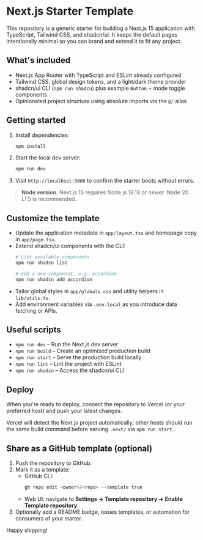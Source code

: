 # Next.js Starter Template

This repository is a generic starter for building a Next.js 15 application with TypeScript, Tailwind CSS, and shadcn/ui. It keeps the default pages intentionally minimal so you can brand and extend it to fit any project.

## What's included
- Next.js App Router with TypeScript and ESLint already configured
- Tailwind CSS, global design tokens, and a light/dark theme provider
- shadcn/ui CLI (`npm run shadcn`) plus example `Button` + mode toggle components
- Opinionated project structure using absolute imports via the `@/` alias

## Getting started
1. Install dependencies:
   ```bash
   npm install
   ```
2. Start the local dev server:
   ```bash
   npm run dev
   ```
3. Visit `http://localhost:3000` to confirm the starter boots without errors.

> **Node version**: Next.js 15 requires Node.js 18.18 or newer. Node 20 LTS is recommended.

## Customize the template
- Update the application metadata in `app/layout.tsx` and homepage copy in `app/page.tsx`.
- Extend shadcn/ui components with the CLI:
  ```bash
  # List available components
  npm run shadcn list

  # Add a new component, e.g. accordion
  npm run shadcn add accordion
  ```
- Tailor global styles in `app/globals.css` and utility helpers in `lib/utils.ts`.
- Add environment variables via `.env.local` as you introduce data fetching or APIs.

## Useful scripts
- `npm run dev` – Run the Next.js dev server
- `npm run build` – Create an optimized production build
- `npm run start` – Serve the production build locally
- `npm run lint` – Lint the project with ESLint
- `npm run shadcn` – Access the shadcn/ui CLI

## Deploy
When you're ready to deploy, connect the repository to Vercel (or your preferred host) and push your latest changes.

Vercel will detect the Next.js project automatically; other hosts should run the same build command before serving `.next/` via `npm run start`.

## Share as a GitHub template (optional)
1. Push the repository to GitHub.
2. Mark it as a template:
   - GitHub CLI:
     ```bash
     gh repo edit <owner>/<repo> --template true
     ```
   - Web UI: navigate to **Settings → Template repository → Enable Template repository**.
3. Optionally add a README badge, issues templates, or automation for consumers of your starter.

Happy shipping!

